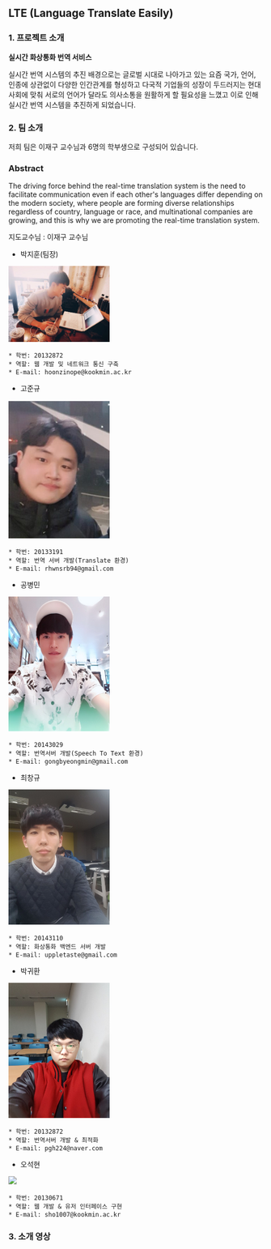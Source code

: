 ## LTE (Language Translate Easily)

### 1. 프로젝트 소개
**실시간 화상통화 번역 서비스**

실시간 번역 시스템의 추진 배경으로는 글로벌 시대로 나아가고 있는 요즘 국가, 언어, 인종에 상관없이 다양한 인간관계를 형성하고 다국적 기업들의 성장이 두드러지는 현대 사회에 맞춰 서로의 언어가 달라도 의사소통을 원활하게 할 필요성을 느꼈고 이로 인해 실시간 번역 시스템을 추진하게 되었습니다.

### 2. 팀 소개
 저희 팀은 이재구 교수님과 6명의 학부생으로 구성되어 있습니다.
 
 
 

### Abstract

 The driving force behind the real-time translation system is the need to facilitate communication even if each other's languages differ depending on the modern society, where people are forming diverse relationships regardless of country, language or race, and multinational companies are growing, and this is why we are promoting the real-time translation system.
 
 
 
 지도교수님 : 이재구 교수님
 - 박지훈(팀장)
 <img src="/image/Jihoon.jpg" width="200px" height="auto">
 
 ```
 * 학번: 20132872
 * 역할: 웹 개발 및 네트워크 통신 구축
 * E-mail: hoonzinope@kookmin.ac.kr
 ```
 
 - 고준규
 <img src="/image/Joonkyu.jpg" width="200px" height="auto">
 
  ```
 * 학번: 20133191
 * 역할: 번역 서버 개발(Translate 환경)
 * E-mail: rhwnsrb94@gmail.com
 ```
 
 - 공병민
 <img src="/image/Byungmin.jpg" width="200px" height="auto">
 
 ```
 * 학번: 20143029
 * 역할: 번역서버 개발(Speech To Text 환경)
 * E-mail: gongbyeongmin@gmail.com
 ```
 
 - 최창규
 <img src="/image/Changgyu.jpg" width="200px" height="auto">

 ```
 * 학번: 20143110
 * 역할: 화상통화 백엔드 서버 개발
 * E-mail: uppletaste@gmail.com
 ```
 
 - 박귀환
 <img src="/image/Gwihwan.jpg" width="200px" height="auto">

 ```
 * 학번: 20132872
 * 역할: 번역서버 개발 & 최적화
 * E-mail: pgh224@naver.com
 ```
 
 - 오석현
 <img src="/image/geunha.jpg" width="200px" height="auto">

 ```
 * 학번: 20130671
 * 역할: 웹 개발 & 유저 인터페이스 구현
 * E-mail: sho1007@kookmin.ac.kr
 ```


### 3. 소개 영상

 <!-- - 수행계획 영상 -->
 
 <!-- [![image](image/수행계획Thumbnail.jpg)](https://youtu.be/QvpxCjbw0fk) -->
 
 <!-- - 중간결과 시연영상
 
 <!-- [![image](image/중간시연영상Thumbnail.png)](https://youtu.be/150V6K1kyL8) -->

<!-- ### 5. 결과 영상 -->

<!-- [![image](image/최종발표thumbnail.png)](https://youtu.be/QCD2_aA7SQw) -->
